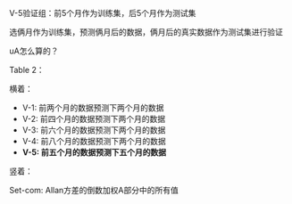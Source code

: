 V-5验证组：前5个月作为训练集，后5个月作为测试集



选俩月作为训练集，预测俩月后的数据，俩月后的真实数据作为测试集进行验证



uA怎么算的？



Table 2：

横着：

- V-1: 前两个月的数据预测下两个月的数据
- V-2: 前四个月的数据预测下两个月的数据
- V-3: 前六个月的数据预测下两个月的数据
- V-4: 前八个月的数据预测下两个月的数据
- **V-5: 前五个月的数据预测下五个月的数据**

竖着：

Set-com: Allan方差的倒数加权A部分中的所有值






